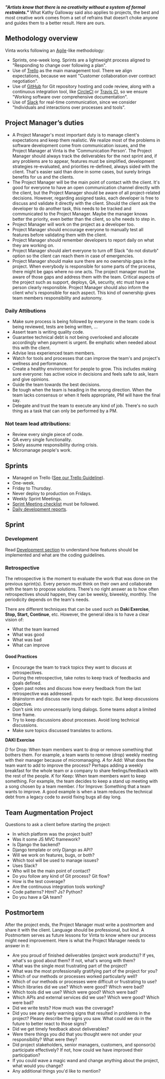 ___"Artists know that there is no creativity without a system of formal restraints."___ What Kathy Galloway said also applies to projects, the best and most creative work comes from a set of refrains that doesn’t  choke anyone and guides them to a better result. Here are ours.

## Methodology overview
Vinta works following an [Agile](http://www.agilemanifesto.org/)-like methodology:
- Sprints, one-week long. Sprints are a lightweight process aligned to "Responding to change over following a plan".
- Use of [Trello](https://trello.com/) as the main management tool. There we align expectations, because we want "Customer collaboration over contract negotiation".
- Use of [GitHub](https://github.com/) for Git repository hosting and code review, along with a  continuous integration tool, like [CircleCI](http://circleci.com/) or [Travis CI](https://travis-ci.org), so  we ensure "Working software over comprehensive documentation".
- Use of [Slack](https://slack.com/) for real-time communication, since we consider "Individuals and interactions over processes and tools".

## Project Manager’s duties
- A Project Manager's most important duty is to manage client's expectations and keep them realistic. We realize most of the problems in software development come from communication issues, and the Project Manager at Vinta is the 'Communication Person'. The Project Manager should always track the deliverables for the next sprint and, if any problems are to appear, features must be simplified, development strategies re-evaluated, and priorities re-defined, always sided with the client. That's easier said than done in some cases, but surely brings benefits for us and the clients.
- The Project Manager will be the main point of contact with the client. It's good for everyone to have an open communication channel directly with the client, but the Project Manager should be aware of all project-related decisions. However, regarding assigned tasks, each developer is free to discuss and validate it directly with the client. Should the client ask the developer to do another task, this needs to be tracked and communicated to the Project Manager. Maybe the manager knows better the priority, even better than the client, so s/he needs to step in.
- Project Manager will work on the project as a developer too.
- Project Manager should encourage everyone to manually test all features before validating them with the client.
- Project Manager should remember developers to report daily on what they are working on.
- Project Manager should alert everyone to turn off Slack "do not disturb" option so the client can reach them in case of emergencies.
- Project Manager should make sure there are no ownership gaps in the project. When everybody is responsible for some parts of the process, there might be gaps where no one acts. The project manager must be aware of those gaps and address them with the team. Critical aspects of the project such as support, deploys, QA, security, etc must have a person clearly responsible. Project Manager should also inform the client who's responsible for each aspect. This kind of ownership gives team members responsibility and autonomy.

### Daily Attibutions

- Make sure process is being followed by everyone in the team: code is being reviewed, tests are being written, ...
- Assert team is writing quality code.
- Guarantee technical debt is not being overlooked and allocate accordingly when payment is urgent. Be emphatic when needed about this with the client.
- Advise less experienced team members.
- Watch for tools and processes that can improve the team's and project's wellness and performance.
- Create a healthy environment for people to grow. This includes making sure everyone: has active voice in decisions and feels safe to ask, learn and give opinions.
- Guide the team towards the best decisions.
- Be tough when the team is heading in the wrong direction. When the team lacks consensus or when it feels appropriate, PM will have the final say.
- Delegate and trust the team to execute any kind of job. There's no such thing as a task that can only be performed by a PM.

### Not team lead attributions:

- Review every single piece of code.
- QA every single functionality.
- Solely assume responsibility during crisis.
- Micromanage people's work.

## Sprints
- Managed on Trello ([See our Trello Guideline](guidelines/guideline_trello.md)).
- One-week.
- Friday to Thursday.
- Never deploy to production on Fridays.
- Weekly Sprint Meetings.
- [Sprint Meeting checklist](checklists/sprint_meeting.md) must be followed.
- [Daily development reports](development.md#daily-reporting).

## Sprint

### Development
Read [Development section](development.md#development) to understand how features should be implemented and what are the coding guidelines.

### Retrospective
The retrospective is the moment to evaluate the work that was done on the previous sprint(s). Every person must think on their own and collaborate with the team to propose solutions. There's no right answer as to how often retrospectives should happen, they can be weekly, biweekly, monthly. The periodicity depends on the team's needs.

There are different techniques that can be used such as **Daki Exercise**, **Stop, Start, Continue**, etc. However, the general idea is to have a clear vision of:
- What the team learned
- What was good
- What was bad
- What can improve

#### Good Practices
- Encourage the team to track topics they want to discuss at retrospectives.
- During the retrospective, take notes to keep track of feedbacks and goals defined.
- Open past notes and discuss how every feedback from the last retrospective was addressed.
- Brainstorm and discuss new inputs for each topic. But keep discussions objective.
- Don't sink into unnecessarily long dialogs. Some teams adopt a limited time frame.
- Try to keep discussions about processes. Avoid long technical discussions.
- Make sure topics discussed translates to actions.

**DAKI Exercise**

*D* for Drop: When team members want to drop or remove something that bothers them. For example, a team wants to remove (drop) weekly meeting with their manager because of micromanaging.
*A* for Add: What does the team want to add to improve the process? Perhaps adding a weekly breakfast for the whole team or a company to share feelings/feedback with the rest of the people.
*K* for Keep: When team members want to keep something. For example, the team decides to keep a stand up meeting with a song chosen by a team member.
*I* for Improve: Something that a team wants to improve. A good example is when a team reduces the technical debt from a legacy code to avoid fixing bugs all day long.


## Team Augmentation Project
Questions to ask a client before starting the project:

- In which platform was the project built?
- Was it some JS MVC framework?
- Is Django the backend?
- Django template or only Django as API?
- Will we work on features, bugs, or both?
- Which tool will be used to manage issues?
- Uses Slack?
- Who will be the main point of contact?
- Do you follow any kind of Git process? Git flow?
- How is the test coverage?
- Are the continuous integration tools working?
- Code patterns? Html? Js? Python?
- Do you have a QA team?

## Postmortem
After the project ends, the Project Manager must write a postmortem and share it with the client. Language should be professional, but kind. A Postmortem serves as future lessons for Vinta to know where our process might need improvement. Here is what the Project Manager needs to answer in it:

- Are you proud of finished deliverables (project work products)? If yes, what's so good about them? If not, what's wrong with them?
- What was the single most frustrating part of the project?
- What was the most professionally gratifying part of the project for you?
- Which of our methods or processes worked particularly well?
- Which of our methods or processes were difficult or frustrating to use?
- Which libraries did we  use? Which were good? Which were bad?
- Which tools did we use? Which were good? Which were bad?
- Which APIs and external services did we use? Which were good? Which were bad?
- Did we write tests? How much was the coverage?
- Did you see any early warning signs that resulted in problems in the project? Please describe the signs you saw. What could we do in the future to better react to those signs?
- Did we get timely feedback about deliverables?
- Were there things you did that you thought were not under your responsibility? What were they?
- Did project stakeholders, senior managers, customers, and sponsor(s) participate effectively? If not, how could we have improved their participation?
- If you could wave a magic wand and change anything about the project, what would you change?
- Any additional things you'd like to mention?
